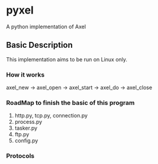 # pyxel
A python implementation of Axel

## Basic Description
This implementation aims to be run on Linux only.

### How it works

axel_new -> axel_open -> axel_start -> axel_do ->  axel_close

### RoadMap to finish the basic of this program

1. http.py, tcp.py, connection.py
2. process.py
3. tasker.py
4. ftp.py
5. config.py

### Protocols